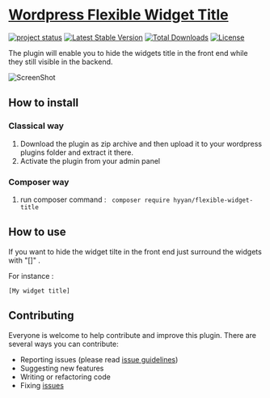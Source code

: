 # [Wordpress Flexible Widget Title ](https://github.com/hyyan/flexible-widget-title/)

[![project status](http://stillmaintained.com/hyyan/flexible-widget-title.png)](http://stillmaintained.com/hyyan/flexible-widget-title)
[![Latest Stable Version](https://poser.pugx.org/hyyan/flexible-widget-title/v/stable.svg)](https://packagist.org/packages/hyyan/flexible-widget-title)
[![Total Downloads](https://poser.pugx.org/hyyan/flexible-widget-title/downloads.svg)](https://packagist.org/packages/hyyan/flexible-widget-title)
[![License](https://poser.pugx.org/hyyan/flexible-widget-title/license.svg)](https://packagist.org/packages/hyyan/flexible-widget-title)

The plugin will enable you to hide the widgets title in the front end while they 
still visible in the backend.

![ScreenShot](https://raw.github.com/hyyan/admin-color-schema/master/screenshot-1.png)

## How to install

### Classical way
    
1. Download the plugin as zip archive and then upload it to your wordpress plugins folder and 
extract it there.
2. Activate the plugin from your admin panel

### Composer way

1. run composer command : ``` composer require hyyan/flexible-widget-title```

## How to use

If you want to hide the widget tilte in the front end just surround the widgets 
with "[]" .

For instance :

``` 
[My widget title]
```

## Contributing

Everyone is welcome to help contribute and improve this plugin. There are several 
ways you can contribute:

* Reporting issues (please read [issue guidelines](https://github.com/necolas/issue-guidelines))
* Suggesting new features
* Writing or refactoring code
* Fixing [issues](https://github.com/hyyan/flexible-widget-title/issues)


